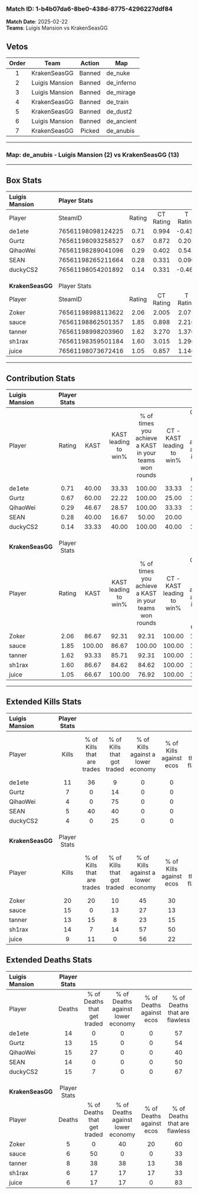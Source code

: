 ### Match ID: 1-b4b07da6-8be0-438d-8775-4296227ddf84  
**Match Date**: 2025-02-22  
**Teams**: Luigis Mansion vs KrakenSeasGG  

## Vetos  

| Order | Team | Action | Map |
| :---: | :--: | :----: | --- |
| 1 | KrakenSeasGG | Banned | de_nuke |
| 2 | Luigis Mansion | Banned | de_inferno |
| 3 | Luigis Mansion | Banned | de_mirage |
| 4 | KrakenSeasGG | Banned | de_train |
| 5 | KrakenSeasGG | Banned | de_dust2 |
| 6 | Luigis Mansion | Banned | de_ancient |
| 7 | KrakenSeasGG | Picked | de_anubis |

---  

### **Map**: de_anubis - Luigis Mansion (2) vs KrakenSeasGG (13)  
---  

## Box Stats  

| **Luigis Mansion** | Player Stats      |        |           |          |        |       |       |         |        |      |     |
| :- | :- | :-: | :-: | :-: | :-: | :-: | :-: | :-: | :-: | :-: | :-: |
| Player             | SteamID           | Rating | CT Rating | T Rating |  KAST  |  ADR  | Kills | Assists | Deaths | K/D  | HS% |
| de1ete             | 76561198098124225 |  0.71  |   0.994   |  -0.439  | 40.00  | 67.9  |  11   |    0    |   14   | 0.79 | 45  |
| Gurtz              | 76561198093258527 |  0.67  |   0.872   |  0.205   | 60.00  | 62.1  |   7   |    4    |   13   | 0.54 | 42  |
| QihaoWei           | 76561198289041096 |  0.29  |   0.402   |  0.543   | 46.67  | 50.1  |   4   |    4    |   15   | 0.27 | 50  |
| SEAN               | 76561198265211664 |  0.28  |   0.331   |  0.090   | 40.00  | 39.3  |   5   |    2    |   14   | 0.36 | 80  |
| duckyCS2           | 76561198054201892 |  0.14  |   0.331   |  -0.460  | 33.33  | 39.6  |   4   |    1    |   15   | 0.27 | 25  |
|                    |                   |        |           |          |        |       |       |         |        |      |     |
|                    |                   |        |           |          |        |       |       |         |        |      |     |
|                    |                   |        |           |          |        |       |       |         |        |      |     |
| **KrakenSeasGG**   | Player Stats      |        |           |          |        |       |       |         |        |      |     |
| Player             | SteamID           | Rating | CT Rating | T Rating |  KAST  |  ADR  | Kills | Assists | Deaths | K/D  | HS% |
| Zoker              | 76561198988113622 |  2.06  |   2.005   |  2.075   | 86.67  | 118.3 |  20   |    2    |   5    | 4.00 | 30  |
| sauce              | 76561198862501357 |  1.85  |   0.898   |  2.216   | 100.00 | 111.4 |  15   |    7    |   6    | 2.50 | 80  |
| tanner             | 76561198998203960 |  1.62  |   3.270   |  1.370   | 93.33  | 109.1 |  13   |   10    |   8    | 1.63 | 61  |
| sh1rax             | 76561198359501184 |  1.60  |   3.015   |  1.296   | 86.67  | 86.1  |  14   |    5    |   6    | 2.33 | 57  |
| juice              | 76561198073672416 |  1.05  |   0.857   |  1.146   | 66.67  | 60.1  |   9   |    1    |   6    | 1.50 | 77  |
---  

## Contribution Stats  

| **Luigis Mansion** | Player Stats |        |                      |                                                        |                           |                                                             |                          |                                                            |
| :- | :-: | :-: | :-: | :-: | :-: | :-: | :-: | :-: |
| Player             |    Rating    |  KAST  | KAST leading to win% | % of times you achieve a KAST in your teams won rounds | CT - KAST leading to win% | CT - % of times you achieve a KAST in your teams won rounds | T - KAST leading to win% | T - % of times you achieve a KAST in your teams won rounds |
| de1ete             |     0.71     | 40.00  |        33.33         |                         100.00                         |           33.33           |                           100.00                            |           0.00           |                            0.00                            |
| Gurtz              |     0.67     | 60.00  |        22.22         |                         100.00                         |           25.00           |                           100.00                            |           0.00           |                            0.00                            |
| QihaoWei           |     0.29     | 46.67  |        28.57         |                         100.00                         |           33.33           |                           100.00                            |           0.00           |                            0.00                            |
| SEAN               |     0.28     | 40.00  |        16.67         |                         50.00                          |           20.00           |                            50.00                            |           0.00           |                            0.00                            |
| duckyCS2           |     0.14     | 33.33  |        40.00         |                         100.00                         |           40.00           |                           100.00                            |           0.00           |                            0.00                            |
|                    |              |        |                      |                                                        |                           |                                                             |                          |                                                            |
|                    |              |        |                      |                                                        |                           |                                                             |                          |                                                            |
|                    |              |        |                      |                                                        |                           |                                                             |                          |                                                            |
| **KrakenSeasGG**   | Player Stats |        |                      |                                                        |                           |                                                             |                          |                                                            |
| Player             |    Rating    |  KAST  | KAST leading to win% | % of times you achieve a KAST in your teams won rounds | CT - KAST leading to win% | CT - % of times you achieve a KAST in your teams won rounds | T - KAST leading to win% | T - % of times you achieve a KAST in your teams won rounds |
| Zoker              |     2.06     | 86.67  |        92.31         |                         92.31                          |          100.00           |                           100.00                            |          90.00           |                           90.00                            |
| sauce              |     1.85     | 100.00 |        86.67         |                         100.00                         |          100.00           |                           100.00                            |          83.33           |                           100.00                           |
| tanner             |     1.62     | 93.33  |        85.71         |                         92.31                          |          100.00           |                           100.00                            |          81.82           |                           90.00                            |
| sh1rax             |     1.60     | 86.67  |        84.62         |                         84.62                          |          100.00           |                           100.00                            |          80.00           |                           80.00                            |
| juice              |     1.05     | 66.67  |        100.00        |                         76.92                          |          100.00           |                           100.00                            |          100.00          |                           70.00                            |
---  

## Extended Kills Stats  

| **Luigis Mansion** | Player Stats |                            |                            |                                    |                         |                              |                                 |                                       |                    |           |
| :- | :-: | :-: | :-: | :-: | :-: | :-: | :-: | :-: | :-: | :-: |
| Player             |    Kills     | % of Kills that are trades | % of Kills that got traded | % of Kills against a lower economy | % of Kills against ecos | % of Kills that are flawless | % of Kills that are close duels | % of Kills that are assisted by flash | Pistol Round Kills | AWP Kills |
| de1ete             |      11      |             36             |             9              |                 0                  |            0            |              36              |                9                |                   0                   |         0          |     0     |
| Gurtz              |      7       |             0              |             14             |                 0                  |            0            |              71              |                0                |                   0                   |         1          |     0     |
| QihaoWei           |      4       |             0              |             75             |                 0                  |            0            |              50              |                0                |                   0                   |         0          |     0     |
| SEAN               |      5       |             40             |             40             |                 0                  |            0            |              60              |                0                |                   0                   |         3          |     0     |
| duckyCS2           |      4       |             0              |             25             |                 0                  |            0            |              25              |               25                |                   0                   |         0          |     0     |
|                    |              |                            |                            |                                    |                         |                              |                                 |                                       |                    |           |
|                    |              |                            |                            |                                    |                         |                              |                                 |                                       |                    |           |
|                    |              |                            |                            |                                    |                         |                              |                                 |                                       |                    |           |
| **KrakenSeasGG**   | Player Stats |                            |                            |                                    |                         |                              |                                 |                                       |                    |           |
| Player             |    Kills     | % of Kills that are trades | % of Kills that got traded | % of Kills against a lower economy | % of Kills against ecos | % of Kills that are flawless | % of Kills that are close duels | % of Kills that are assisted by flash | Pistol Round Kills | AWP Kills |
| Zoker              |      20      |             20             |             10             |                 45                 |           30            |              55              |                0                |                   5                   |         0          |     0     |
| sauce              |      15      |             0              |             13             |                 27                 |           13            |              47              |                0                |                   0                   |         5          |     0     |
| tanner             |      13      |             15             |             8              |                 23                 |           15            |              46              |                8                |                   0                   |         3          |     0     |
| sh1rax             |      14      |             7              |             14             |                 57                 |           50            |              57              |                0                |                   0                   |         2          |     0     |
| juice              |      9       |             11             |             0              |                 56                 |           22            |              67              |                0                |                  11                   |         0          |     0     |
## Extended Deaths Stats  

| **Luigis Mansion** | Player Stats |                             |                                   |                          |                               |                            |                           |               |
| :- | :-: | :-: | :-: | :-: | :-: | :-: | :-: | :-: |
| Player             |    Deaths    | % of Deaths that get traded | % of Deaths against lower economy | % of Deaths against ecos | % of Deaths that are flawless | % of Deaths that are close | % of Deaths while blinded | Deaths to AWP |
| de1ete             |      14      |              0              |                 0                 |            0             |              57               |             0              |             7             |       0       |
| Gurtz              |      13      |             15              |                 0                 |            0             |              54               |             0              |             0             |       0       |
| QihaoWei           |      15      |             27              |                 0                 |            0             |              40               |             7              |             7             |       0       |
| SEAN               |      14      |              0              |                 0                 |            0             |              50               |             0              |             0             |       0       |
| duckyCS2           |      15      |              7              |                 0                 |            0             |              67               |             0              |             0             |       0       |
|                    |              |                             |                                   |                          |                               |                            |                           |               |
|                    |              |                             |                                   |                          |                               |                            |                           |               |
|                    |              |                             |                                   |                          |                               |                            |                           |               |
| **KrakenSeasGG**   | Player Stats |                             |                                   |                          |                               |                            |                           |               |
| Player             |    Deaths    | % of Deaths that get traded | % of Deaths against lower economy | % of Deaths against ecos | % of Deaths that are flawless | % of Deaths that are close | % of Deaths while blinded | Deaths to AWP |
| Zoker              |      5       |              0              |                40                 |            20            |              60               |             0              |             0             |       0       |
| sauce              |      6       |             50              |                 0                 |            0             |              33               |             0              |             0             |       0       |
| tanner             |      8       |             38              |                38                 |            13            |              38               |             25             |             0             |       0       |
| sh1rax             |      6       |             17              |                17                 |            17            |              33               |             0              |             0             |       0       |
| juice              |      6       |             17              |                17                 |            0             |              83               |             0              |             0             |       0       |
